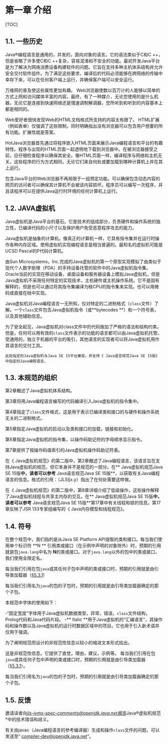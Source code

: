 # 第一章 介绍

[TOC]

## 1.1. 一些历史


Java®编程语言是通用的，并发的，面向对象的语言。它的语法类似于C和C ++，但是省略了许多使C和C ++复杂，容易混淆和不安全的功能。最初开发Java平台是为了解决为网络消费设备构建软件的问题。它旨在支持多种主机体系结构并允许安全交付软件组件。为了满足这些要求，编译后的代码必须能够在跨网络的传输中幸存下来，可以在任何客户端上运行，并确保客户端可以安全运行。

万维网的普及使这些属性更加有趣。 Web浏览器使数以百万计的人能够以简单的方式上网和访问媒体丰富的内容。最终，有了一种媒介，无论您使用的是什么机器，无论它是连接到快速网络还是慢速调制解调器，您所听到和听到的内容基本上都是相同的。

Web爱好者很快发现Web的HTML文档格式所支持的内容太有限了。 HTML扩展（例如表单）仅强调了这些限制，同时明确指出没有浏览器可以包含用户想要的所有功能。扩展性就是答案。

HotJava浏览器首先通过将程序嵌入HTML页面来展示Java编程语言和平台的有趣特性。程序与出现的HTML页面一起透明地下载到浏览器中。在被浏览器接受之前，应仔细检查程序以确保其安全。像HTML页面一样，编译程序与网络和主机无关。这些程序的行为方式相同，无论它们来自何处或要加载到哪种计算机上并在其上运行。

包含Java平台的Web浏览器不再局限于一组预定功能。可以确保包含动态内容的网页的访问者可以确保其计算机不会被该内容损坏。程序员可以编写一次程序，并且该程序可以在提供Java运行时环境的任何计算机上运行。




## 1.2. JAVA虚拟机

Java虚拟机是Java平台的基石。它是技术的组成部分，负责硬件和操作系统的独立性，已编译代码的小尺寸以及保护用户免受恶意程序攻击的能力。

Java虚拟机是抽象的计算机。像真正的计算机一样，它具有指令集并在运行时操作各种内存区域。使用虚拟机实现编程语言是相当普遍的。最知名的虚拟机可能是UCSD Pascal的P代码计算机。


由Sun Microsystems，Inc.完成的Java虚拟机的第一个原型实现模拟了由类似于现代个人数字助理（PDA）的手持设备托管的软件中的Java虚拟机指令集。 Oracle当前的实现在移动设备，桌面设备和服务器设备上模拟Java虚拟机，但是Java虚拟机不采用任何特定的实现技术，主机硬件或主机操作系统。它不是固有解释的，但是也可以通过将其指令集编译为硅CPU的指令集来实现。也可以用微码或直接在硅中实现。

Java虚拟机对Java编程语言一无所知，仅对特定的二进制格式（`class`文件）了解。一个`class`文件包含Java虚拟机指令（或**bytecodes **）和一个符号表，以及其他辅助信息。

为了安全起见，Java虚拟机对class文件中的代码施加了严格的语法和结构约束。但是，任何可以用有效的`class`文件表示的功能的语言都可以由Java虚拟机托管。受通用的，独立于机器的平台的吸引，其他语言的实现者可以将Java虚拟机用作其语言的交付工具。

```
此处指定的Java虚拟机与Java SE 15平台兼容，并支持《 Java语言规范Java SE 15版》中指定的Java编程语言。
```

## 1.3. 本规范的组织


第2章概述了Java虚拟机体系结构。

第3章将用Java编程语言编写的代码编译引入Java虚拟机的指令集中。

第4章指定了`class`文件格式，这是用于表示已编译类和接口的与硬件和操作系统无关的二进制格式。

第5章指定Java虚拟机的启动以及类和接口的加载，链接和初始化。

第6章指定Java虚拟机的指令集，以操作码助记符的字母顺序显示指令。

第7章提供了按操作码值索引的Java虚拟机操作码助记符表。

在《 Java虚拟机规范》的第二版中，第2章概述了Java编程语言，该语言旨在支持Java虚拟机的规范，但它本身并不是规范的一部分。在** Java虚拟机规范Java SE 15版**中，读者可以参考** Java语言规范Java SE 15版**，以获取有关Java编程语言的信息。格式的引用：（JLS§x.y）指出了在何处需要这样做。

在《 Java虚拟机规范》的第二版中，第8章详细介绍了低级操作，这些操作解释了Java虚拟机线程与共享主内存的交互。在** Java虚拟机规范Java SE 15版**中，读者可以参考** Java语言规范Java SE 15版**第17章中有关线程和锁的信息。第17章反映了JSR 133专家组编写的《 Java内存模型和线程规范》。

## 1.4. 符号

在整个规范中，我们指的是从Java SE Platform API提取的类和接口。每当我们使用单个标识符 **N ** 引用类或接口（在示例中声明的对象除外）时，预期的引用就是包`java.lang`中名为 **N**的类或接口。对于`java.lang`以外的包中的类或接口，我们使用全限定名。

每当我们引用在包`java`或其任何子包中声明的类或接口时，预期的引用就是由引导类加载器（[§5.3.1]())

每当我们引用名为`java`的包的子包时，预期的引用就是由引导类加载器确定的那个子包。

本规范中字体的使用如下：

-“固定宽度”字体用于Java虚拟机数据类型，异常，错误，`class`文件结构，Prolog代码和Java代码片段。
-** Italic **用于Java虚拟机的“汇编语言”，其操作码和操作数以及Java虚拟机的运行时数据区域中的项目。它也用于引入新术语并仅用于强调。

为了阐明规范而设计的非规范性信息以较小的缩进文本形式给出。

这是非规范性信息。它提供了直觉，理由，建议，示例等。
每当我们引用在包`java`或其任何子包中声明的类或接口时，预期的引用就是由引导类加载器（[§5.3.1]()）。

每当我们引用名为`java`的包的子包时，预期的引用就是由引导类加载器确定的那个子包。

## 1.5. 反馈

邀请读者向*jls-jvms-spec-comments@openjdk.java.net报告*Java®虚拟机规范*中的技术错误和歧义。

有关由javac（Java编程语言的参考编译器）生成和操作`class`文件的问题，可以发送至“ compiler-dev@openjdk.java.net”。

